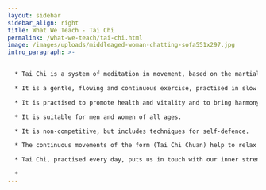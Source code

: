 ```yaml
---
layout: sidebar
sidebar_align: right
title: What We Teach - Tai Chi
permalink: /what-we-teach/tai-chi.html
image: /images/uploads/middleaged-woman-chatting-sofa551x297.jpg
intro_paragraph: >-
  

  * Tai Chi is a system of meditation in movement, based on the martial arts, which is reputed to have originated in 13th Century China. 

  * It is a gentle, flowing and continuous exercise, practised in slow motion and it can often be seen on TV in documentaries about China or Hong Kong.

  * It is practised to promote health and vitality and to bring harmony to body and mind. 

  * It is suitable for men and women of all ages. 

  * It is non-competitive, but includes techniques for self-defence. 

  * The continuous movements of the form (Tai Chi Chuan) help to relax and loosen muscles and joints, stimulate blood circulation, control blood pressure and work on the spine, strengthening the lower back. 

  * Tai Chi, practised every day, puts us in touch with our inner strength, giving a quality of deep beauty and meaning to life.

  *
---
```

